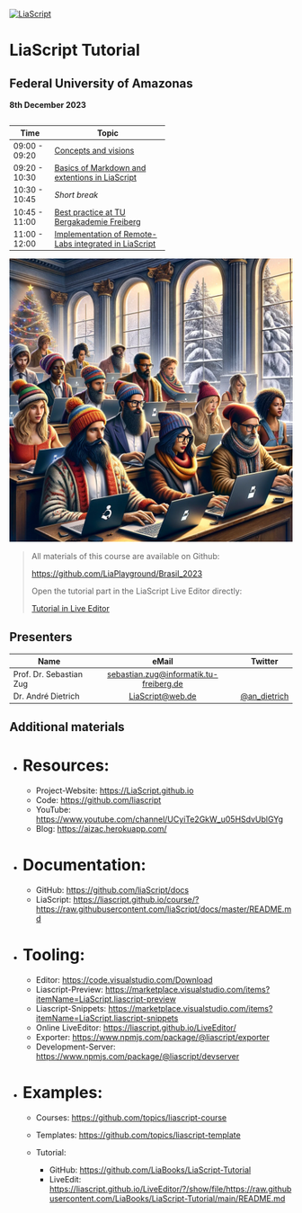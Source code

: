 <!--
author:  André Dietrich; Sebastian Zug

mode:     Presentation

comment: Interactive LiaScript workshop at Federal University of Amazonas

-->

[![LiaScript](https://raw.githubusercontent.com/LiaScript/LiaScript/master/badges/course.svg)](https://liascript.github.io/course/?https://github.com/LiaPlayground/Brasil_2023/blob/master/README.md)

# LiaScript Tutorial

<h2> Federal University of Amazonas</h2>

__8th December 2023__

<div style="width: 55%; float: left">

| Time          | Topic                                                                                                                                                                           |
| ------------- | ------------------------------------------------------------------------------------------------------------------------------------------------------------------------------- |
| 09:00 - 09:20 | [Concepts and visions](https://liascript.github.io/course/?https://raw.githubusercontent.com/LiaPlayground/Brasil_2023/main/concepts_and_visions.md#1)                          |
| 09:20 - 10:30 | [Basics of Markdown and extentions in LiaScript](https://liascript.github.io/course/?https://raw.githubusercontent.com/LiaPlayground/Brasil_2023/main/basics_of_liascript.md#1) |
| 10:30 - 10:45 | _Short break_                                                                                                                                                                   |
| 10:45 - 11:00 | [Best practice at TU Bergakademie Freiberg](https://liascript.github.io/course/?https://raw.githubusercontent.com/LiaPlayground/Brasil_2023/main/best_practice.md#1)            |
| 11:00 - 12:00 | [Implementation of Remote-Labs integrated in LiaScript](https://liascript.github.io/course/?https://raw.githubusercontent.com/LiaPlayground/Brasil_2023/main/remote_labs.md#1)  |

</div>

![partner_map](https://github.com/LiaPlayground/LiaScript-User-Symposium-2023/blob/main/pic/philosophers.png?raw=true "")<!-- style="width: 45%; float: right" -->

<div style="width: 100%;">

> All materials of this course are available on Github:
>
> https://github.com/LiaPlayground/Brasil_2023
>
> Open the tutorial part in the LiaScript Live Editor directly:
>
> [Tutorial in Live Editor](https://liascript.github.io/LiveEditor/?/show/file/https://raw.githubusercontent.com/LiaPlayground/Brasil_2023/main/basics_of_liascript.md)

</div>

## Presenters

| Name                    |                 eMail                   |                     Twitter                           |
| ----------------------- |:---------------------------------------:|:-----------------------------------------------------:|
| Prof. Dr. Sebastian Zug | [sebastian.zug\@informatik.tu-freiberg.de](https://raw.githubusercontent.com/LiaPlayground/OEB-2023/main/mailto:sebastian.zug@informatik.tu-freiberg.de) |    |
| Dr. André Dietrich      | [LiaScript\@web.de](https://raw.githubusercontent.com/LiaPlayground/OEB-2023/main/mailto:LiaScript@web.de) | [\@an_dietrich](https://twitter.com/an_dietrich) |


## Additional materials 

- # Resources:

  - Project-Website: https://LiaScript.github.io
  - Code: https://github.com/liascript
  - YouTube: https://www.youtube.com/channel/UCyiTe2GkW_u05HSdvUblGYg
  - Blog: https://aizac.herokuapp.com/

- # Documentation:

  - GitHub: https://github.com/liaScript/docs
  - LiaScript: https://liascript.github.io/course/?https://raw.githubusercontent.com/liaScript/docs/master/README.md

- # Tooling:

  - Editor: https://code.visualstudio.com/Download
  - Liascript-Preview: https://marketplace.visualstudio.com/items?itemName=LiaScript.liascript-preview
  - Liascript-Snippets: https://marketplace.visualstudio.com/items?itemName=LiaScript.liascript-snippets
  - Online LiveEditor: https://liascript.github.io/LiveEditor/
  - Exporter: https://www.npmjs.com/package/@liascript/exporter
  - Development-Server: https://www.npmjs.com/package/@liascript/devserver

- # Examples:

  - Courses: https://github.com/topics/liascript-course
  - Templates: https://github.com/topics/liascript-template
  - Tutorial:

    - GitHub: https://github.com/LiaBooks/LiaScript-Tutorial
    - LiveEdit: https://liascript.github.io/LiveEditor/?/show/file/https://raw.githubusercontent.com/LiaBooks/LiaScript-Tutorial/main/README.md
